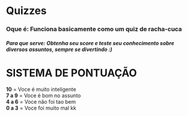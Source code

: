 # Quizzes

### Oque é: Funciona basicamente como um quiz de racha-cuca
##### Para que serve: Obtenha seu score e teste seu conhecimento sobre diversos assuntos, sempre se divertindo :)

# SISTEMA DE PONTUAÇÃO
**10** = Voce é muito inteligente  
**7 a 9** = Voce é bom no assunto  
**4 a 6** = Voce não foi tao bem  
**0 a 3** = Voce foi muito mal kk
